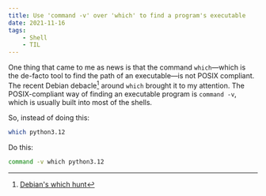 ```yaml
---
title: Use 'command -v' over 'which' to find a program's executable
date: 2021-11-16
tags:
    - Shell
    - TIL
---
```


One thing that came to me as news is that the command `which`—which is the de-facto tool to
find the path of an executable—is not POSIX compliant. The recent Debian debacle[^1] around
`which` brought it to my attention. The POSIX-compliant way of finding an executable program
is `command -v`, which is usually built into most of the shells.

So, instead of doing this:

```sh
which python3.12
```

Do this:

```sh
command -v which python3.12
```

[^1]: [Debian's which hunt](https://lwn.net/Articles/874049/)
